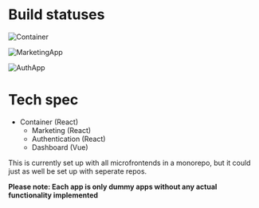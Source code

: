 # Build statuses

![Container](https://github.com/esplito/mfe-react-vue-module-federation-example/actions/workflows/container.yml/badge.svg)

![MarketingApp](https://github.com/esplito/mfe-react-vue-module-federation-example/actions/workflows/marketing.yml/badge.svg)

![AuthApp](https://github.com/esplito/mfe-react-vue-module-federation-example/actions/workflows/auth.yml/badge.svg)

# Tech spec

- Container (React)
  - Marketing (React)
  - Authentication (React)
  - Dashboard (Vue)

This is currently set up with all microfrontends in a monorepo, but it could just as well be set up with seperate repos.

**Please note: Each app is only dummy apps without any actual functionality implemented**
